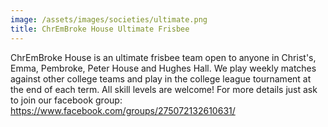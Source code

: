 ```yaml
---
image: /assets/images/societies/ultimate.png
title: ChrEmBroke House Ultimate Frisbee 
---
```


ChrEmBroke House is an ultimate frisbee team open to anyone in Christ's, Emma, Pembroke, Peter House and Hughes Hall. We play weekly matches against other college teams and play in the college league tournament at the end of each term. All skill levels are welcome! For more details just ask to join our facebook group: https://www.facebook.com/groups/275072132610631/